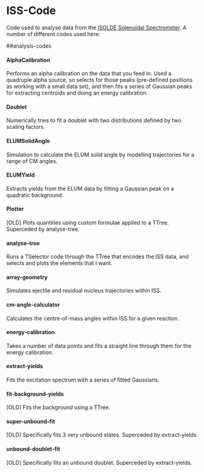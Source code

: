 # ISS-Code
Code used to analyse data from the [ISOLDE Solenoidal Spectrometer](https://isolde-solenoidal-spectrometer.web.cern.ch/). A number of different codes used here:


##analysis-codes
#### AlphaCalibration
Performs an alpha calibration on the data that you feed in. Used a quadruple alpha source, so selects for those peaks (pre-defined positions as working with a small data set), and then fits a series of Gaussian peaks for extracting centroids and doing an energy calibration.

#### Doublet
Numerically tries to fit a doublet with two distributions defined by two scaling factors.

#### ELUMSolidAngle
Simulation to calculate the ELUM solid angle by modelling trajectories for a range of CM angles.

#### ELUMYield
Extracts yields from the ELUM data by fitting a Gaussian peak on a quadratic background.

#### Plotter
\[OLD\] Plots quantities using custom formulae applied to a TTree. Superceded by analyse-tree.

#### analyse-tree
Runs a TSelector code through the TTree that encodes the ISS data, and selects and plots the elements that I want.

#### array-geometry
Simulates ejectile and residual nucleus trajectories within ISS.

#### cm-angle-calculator
Calculates the centre-of-mass angles within ISS for a given reaction.

#### energy-calibration
Takes a number of data points and fits a straight line through them for the energy calibration.

#### extract-yields
Fits the excitation spectrum with a series of fitted Gaussians.

#### fit-background-yields
\[OLD\] Fits the background using a TTree.

#### super-unbound-fit
\[OLD\] Specifically fits 3 very unbound states. Superceded by extract-yields.

#### unbound-doublet-fit
\[OLD\] Specifically fits an unbound doublet. Superceded by extract-yields.
